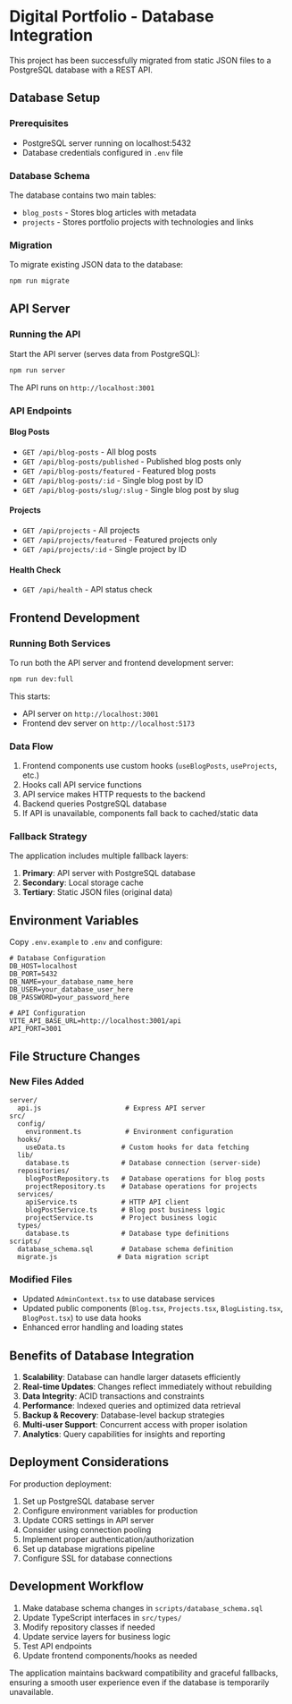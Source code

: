 # Digital Portfolio - Database Integration

This project has been successfully migrated from static JSON files to a PostgreSQL database with a REST API.

## Database Setup

### Prerequisites
- PostgreSQL server running on localhost:5432
- Database credentials configured in `.env` file

### Database Schema
The database contains two main tables:
- `blog_posts` - Stores blog articles with metadata
- `projects` - Stores portfolio projects with technologies and links

### Migration
To migrate existing JSON data to the database:
```bash
npm run migrate
```

## API Server

### Running the API
Start the API server (serves data from PostgreSQL):
```bash
npm run server
```
The API runs on `http://localhost:3001`

### API Endpoints

#### Blog Posts
- `GET /api/blog-posts` - All blog posts
- `GET /api/blog-posts/published` - Published blog posts only
- `GET /api/blog-posts/featured` - Featured blog posts
- `GET /api/blog-posts/:id` - Single blog post by ID
- `GET /api/blog-posts/slug/:slug` - Single blog post by slug

#### Projects
- `GET /api/projects` - All projects
- `GET /api/projects/featured` - Featured projects only
- `GET /api/projects/:id` - Single project by ID

#### Health Check
- `GET /api/health` - API status check

## Frontend Development

### Running Both Services
To run both the API server and frontend development server:
```bash
npm run dev:full
```

This starts:
- API server on `http://localhost:3001`
- Frontend dev server on `http://localhost:5173`

### Data Flow
1. Frontend components use custom hooks (`useBlogPosts`, `useProjects`, etc.)
2. Hooks call API service functions
3. API service makes HTTP requests to the backend
4. Backend queries PostgreSQL database
5. If API is unavailable, components fall back to cached/static data

### Fallback Strategy
The application includes multiple fallback layers:
1. **Primary**: API server with PostgreSQL database
2. **Secondary**: Local storage cache
3. **Tertiary**: Static JSON files (original data)

## Environment Variables

Copy `.env.example` to `.env` and configure:
```env
# Database Configuration
DB_HOST=localhost
DB_PORT=5432
DB_NAME=your_database_name_here
DB_USER=your_database_user_here
DB_PASSWORD=your_password_here

# API Configuration
VITE_API_BASE_URL=http://localhost:3001/api
API_PORT=3001
```

## File Structure Changes

### New Files Added
```
server/
  api.js                     # Express API server
src/
  config/
    environment.ts           # Environment configuration
  hooks/
    useData.ts              # Custom hooks for data fetching
  lib/
    database.ts             # Database connection (server-side)
  repositories/
    blogPostRepository.ts   # Database operations for blog posts
    projectRepository.ts    # Database operations for projects
  services/
    apiService.ts           # HTTP API client
    blogPostService.ts      # Blog post business logic
    projectService.ts       # Project business logic
  types/
    database.ts             # Database type definitions
scripts/
  database_schema.sql       # Database schema definition
  migrate.js               # Data migration script
```

### Modified Files
- Updated `AdminContext.tsx` to use database services
- Updated public components (`Blog.tsx`, `Projects.tsx`, `BlogListing.tsx`, `BlogPost.tsx`) to use data hooks
- Enhanced error handling and loading states

## Benefits of Database Integration

1. **Scalability**: Database can handle larger datasets efficiently
2. **Real-time Updates**: Changes reflect immediately without rebuilding
3. **Data Integrity**: ACID transactions and constraints
4. **Performance**: Indexed queries and optimized data retrieval
5. **Backup & Recovery**: Database-level backup strategies
6. **Multi-user Support**: Concurrent access with proper isolation
7. **Analytics**: Query capabilities for insights and reporting

## Deployment Considerations

For production deployment:
1. Set up PostgreSQL database server
2. Configure environment variables for production
3. Update CORS settings in API server
4. Consider using connection pooling
5. Implement proper authentication/authorization
6. Set up database migrations pipeline
7. Configure SSL for database connections

## Development Workflow

1. Make database schema changes in `scripts/database_schema.sql`
2. Update TypeScript interfaces in `src/types/`
3. Modify repository classes if needed
4. Update service layers for business logic
5. Test API endpoints
6. Update frontend components/hooks as needed

The application maintains backward compatibility and graceful fallbacks, ensuring a smooth user experience even if the database is temporarily unavailable.
